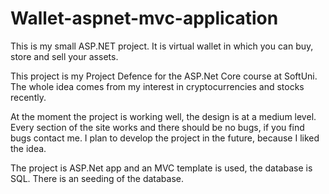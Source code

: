 # Wallet-aspnet-mvc-application
This is my small ASP.NET project. It is virtual wallet in which you can buy, store and sell your assets.

This project is my Project Defence for the ASP.Net Core course at SoftUni. The whole idea comes from my interest in cryptocurrencies and stocks recently. 

At the moment the project is working well, the design is at a medium level. Every section of the site works and there should be no bugs, if you find bugs contact me. I plan to develop the project in the future, because I liked the idea.

The project is ASP.Net app and an MVC template is used, the database is SQL. There is an seeding of the database.
